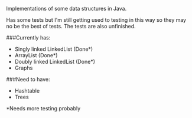 Implementations of some data structures in Java.

Has some tests but I'm still getting used to testing in this way so they may no be the best of tests.
The tests are also unfinished.

###Currently has:
* Singly linked LinkedList (Done*)
* ArrayList (Done*) 
* Doubly linked LinkedList (Done*)
* Graphs

###Need to have:
* Hashtable
* Trees

*Needs more testing probably
